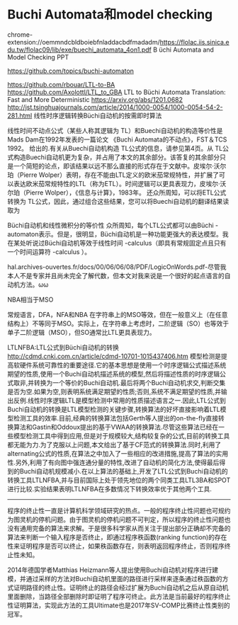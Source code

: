 # Buchi Automata和model checking
chrome-extension://oemmndcbldboiebfnladdacbdfmadadm/https://flolac.iis.sinica.edu.tw/flolac09/lib/exe/buechi_automata_4on1.pdf
B ̈uchi Automata and Model Checking PPT

https://github.com/topics/buchi-automaton

https://github.com/rbouar/LTL-to-BA
https://github.com/Axolottl/LTL_to_GBA
LTL to Büchi Automata Translation: Fast and More Deterministic https://arxiv.org/abs/1201.0682
http://jst.tsinghuajournals.com/article/2014/1000-0054/1000-0054-54-2-281.html 线性时序逻辑转换Büchi自动机的按需即时算法

线性时间不动点公式（某些人称其逻辑为 TL）和Buechi自动机的构造等价性是Mads Dam在1992年发表的一篇论文 
《Buchi Automata的不动点》，FST＆TCS 1992。
给出的.有关从Buechi自动机构造 TL公式的信息，请参见第4页。从 TL公式构造Buechi自动机更为复杂，并占用了本文的其余部分。该答复的其余部分只是一个简短的论点，即该结果以远不那么直接的形式存在于文献中。皮埃尔·沃尔珀（Pierre Wolper）表明，存在不能由LTL定义的欧米茄常规特性，并扩展了可以表达欧米茄常规特性的LTL（称为ETL）。时间逻辑可以更具表现力，皮埃尔·沃尔珀（Pierre Wolper），《信息与计算》，1983年。
还众所周知，可以将ETL公式转换为 TL公式，因此，通过组合这些结果，您可以将Buechi自动机的翻译结果读取为

Büchi自动机和线性微积分的等价性 
众所周知，每个LTL公式都可以由Büchi -automaton表示。但是，很明显，Büchi自动机是一种功能更强大的表达模型。我在某处听说过Büchi自动机等效于线性时间 -calculus（即具有常规固定点且只有一个时间运算符 -calculus ）。

hal.archives-ouvertes.fr/docs/00/06/06/08/PDF/LogicOnWords.pdf-尽管我本人不是专家并且尚未完全了解代数，但本文对我来说是一个很好的起点语言的自动机方法。ωω

NBA相当于MSO


常规语言，DFA，NFA和NBA 在字符串上的MSO等效，但在一般意义上（在任意结构上）不等同于MSO。实际上，在字符串上考虑时，二阶逻辑（SO）也等效于单子二阶逻辑（MSO），但SO通常比LTL更具表现力。




LTLNFBA:LTL公式到Büchi自动机的转换
http://cdmd.cnki.com.cn/article/cdmd-10701-1015437406.htm
模型检测是提高软硬件系统可靠性的重要途径.它的基本思想是使用一个时序逻辑公式描述系统期望的性质,使用一个Buchi自动机描述系统的模型,然后将描述性质的时序逻辑公式取非,并转换为一个等价的Buchi自动机.最后将两个Buchi自动机求交,判断交集是否为空.如果为空,则表明系统满足期望的性质;否则,系统不满足期望的性质,并输出反例.线性时序逻辑LTL是模型检测中常用的性质描述语言之一.因此,LTL公式到Buchi自动机的转换是LTL模型检测的关键步骤,转换算法的好坏直接影响着LTL模型检测工具的效率.目前,经典的转换算法包括Gerth等人提出的on-the-fly直接转换算法和Gastin和Oddoux提出的基于VWAA的转换算法.尽管这些算法已经在一些模型检测工具中得到应用,但是对于规模较大,结构较复杂的公式,目前的转换工具都无能为力.为了克服以上问题,本文给出了基于CF范式的转换算法.同时,利用了alternating公式的性质,在算法之中加入了一些相应的改进措施,提高了算法的实用性.另外,利用了有向图中强连通分量的特性,改进了自动机的简化方法,使得最后得到的Buchi自动机规模减小.在以上算法的基础上,开发了LTL公式到Buchi自动机的转换工具LTLNFBA,并与目前国际上处于领先地位的两个同类工具LTL3BA和SPOT进行比较.实验结果表明LTLNFBA在多数情况下转换效率优于其他两个工具.





----------------------------------------------

程序的终止性一直是计算机科学领域研究的热点。一般的程序终止性问题也可规约为图灵机的停机问题。由于图灵机的停机问题不可判定，所以程序的终止性问题也没有通用完备的算法来求解。于是很多科学家从而关注于提出部分正确却不完备的算法来判断一个输入程序是否终止，即通过程序秩函数(ranking function)的存在性来证明程序是否可以终止，如果秩函数存在，则表明返回程序终止，否则程序终止性未知。

2014年德国学者Matthias Heizmann等人提出使用Buchi自动机对程序进行建模，并通过采样的方法对Buchi自动机里面的路径进行采样来逐条通过秩函数的方式证明路径的终止性。证明终止的路径会经过扩展为Buchi自动机之后从原自动机里面删除，当路径全部删除时即证明了程序可终止。此方法是当前最好的程序终止性证明算法，实现此方法的工具Ultimate也是2017年SV-COMP比赛终止性类别的冠军。





